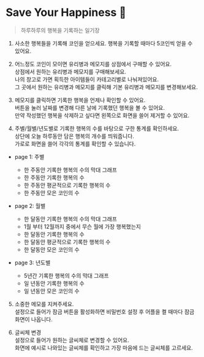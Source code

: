 # Save Your Happiness 💌
> 하루하루의 행복을 기록하는 일기장

1. 사소한 행복들을 기록해 코인을 얻으세요.
   행복을 기록할 때마다 5코인씩 얻을 수 있어요.
   
2. 어느정도 코인이 모이면 유리병과 메모지를 상점에서 구매할 수 있어요. <br/>
   상점에서 원하는 유리병과 메모지를 구매해보세요.<br/>
   나의 창고로 가면 획득한 아이템들이 카테고리별로 나눠져있어요.<br/>
   그 곳에서 원하는 유리병과 메모지를 클릭해 기본 유리병과 메모지를 변경해보세요.
   
3. 메모지를 클릭하면 기록한 행복을 언제나 확인할 수 있어요.<br/>
   버튼을 눌러 날짜를 변경해 다른 날에 기록했던 행복을 볼 수 있어요.<br/>
   만약 작성했던 행복을 삭제하고 싶다면 왼쪽으로 화면을 쓸어 제거할 수 있어요.
  
4. 주별/월별/년도별로 기록한 행복의 수를 바탕으로 구한 통계를 확인하세요.<br/>
   상단에 오늘 하루동안 담은 행복의 개수를 띄워줍니다.<br/>
   가로로 화면을 쓸어 각각의 통계를 확인할 수 있습니다.
  
  - page 1: 주별<br/>
    * 한 주동안 기록한 행복의 수의 막대 그래프
    * 한 주동안 기록한 행복의 수
    * 한 주동안 평균적으로 기록한 행복의 수
    * 한 주동안 모은 코인의 수
    
  - page 2: 월별<br/>
    * 한 달동안 기록한 행복의 수의 막대 그래프
    * 1월 부터 12월까지 중에서 무슨 월에 가장 행복했는지
    * 한 달동안 기록한 행복의 수
    * 한 달동안 평균적으로 기록한 행복의 수
    * 한 달동안 모은 코인의 수
    
  - page 3: 년도별<br/>
    * 5년간 기록한 행복의 수의 막대 그래프
    * 일 년동안 기록한 행복의 수
    * 일 년동안 모은 코인의 수

5. 소중한 메모를 지켜주세요.<br/>
   설정으로 들어가 잠금 버튼을 활성화하면 비밀번호 설정 후 어플을 켤 때마다 잠금 화면이 나옵니다.
 
6. 글씨체 변경<br/>
   설정으로 들어가 원하는 글씨체로 변경할 수 있어요.<br/>
   화면에 예시로 나와있는 글씨체를 확인하고 가장 마음에 드는 글씨체를 고르세요.

